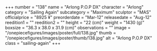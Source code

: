 +++
number = "138"
name = "Arlong P.O.P DX"
character = "Arlong"
category = "Sailing Again"
subcategory = "Maximum"
sculptor = "MAS"
officialprice = "8925 ¥"
preorderdate = "Mar-12"
releasedate = "Aug-12"
reedition1 = ""
reedition2 = ""
height = "22 (cm)"
weight = "1430 (g)"
boxsize = "36.3 x 38.0 x 31.9 (cm)"
observations = ""
image = "/onepiecefigures/images/poster/full/138.jpg"
thumb = "/onepiecefigures/images/poster/thumb/138.jpg"
alt = "Arlong P.O.P DX"
class = "sailing-again"
+++
